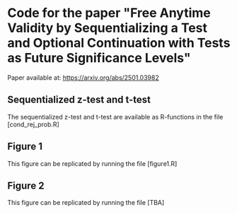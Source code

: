 # Code for the paper "Free Anytime Validity by Sequentializing a Test and Optional Continuation with Tests as Future Significance Levels"

Paper available at: https://arxiv.org/abs/2501.03982

## Sequentialized z-test and t-test
The sequentialized z-test and t-test are available as R-functions in the file [cond_rej_prob.R]

## Figure 1
This figure can be replicated by running the file [figure1.R]

## Figure 2
This figure can be replicated by running the file [TBA]
